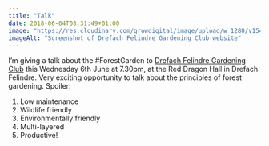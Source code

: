 ```yaml
---
title: "Talk"
date: 2018-06-04T08:31:49+01:00
image: "https://res.cloudinary.com/growdigital/image/upload/w_1280/v1544218847/drefach-28679941428.png"
imageAlt: "Screenshot of Drefach Felindre Gardening Club website"
---
```


I’m giving a talk about the #ForestGarden to [Drefach Felindre Gardening Club](http://www.drefachfelindregardeningclub.co.uk/2018-Calendar-of-Events/) this Wednesday 6th June at 7.30pm, at the Red Dragon Hall in Drefach Felindre. Very exciting opportunity to talk about the principles of forest gardening. Spoiler: 

1. Low maintenance
2. Wildlife friendly
3. Environmentally friendly
4. Multi-layered
5. Productive!
